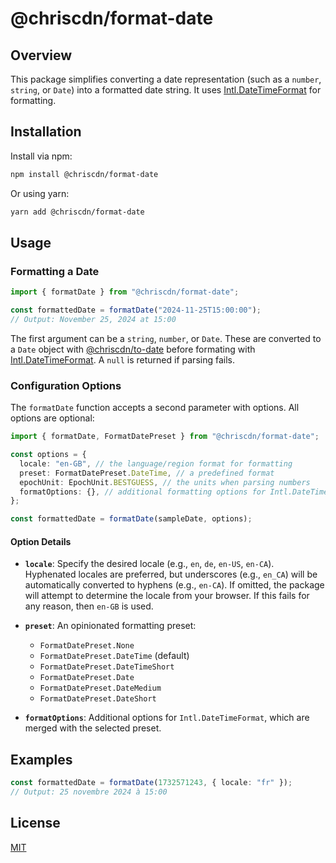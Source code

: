 # @chriscdn/format-date

## Overview

This package simplifies converting a date representation (such as a `number`, `string`, or `Date`) into a formatted date string. It uses [Intl.DateTimeFormat](https://developer.mozilla.org/en-US/docs/Web/JavaScript/Reference/Global_Objects/Intl/DateTimeFormat) for formatting.

## Installation

Install via npm:

```bash
npm install @chriscdn/format-date
```

Or using yarn:

```bash
yarn add @chriscdn/format-date
```

## Usage

### Formatting a Date

```ts
import { formatDate } from "@chriscdn/format-date";

const formattedDate = formatDate("2024-11-25T15:00:00");
// Output: November 25, 2024 at 15:00
```

The first argument can be a `string`, `number`, or `Date`. These are converted to a `Date` object with [@chriscdn/to-date](https://www.npmjs.com/package/@chriscdn/to-date) before formating with [Intl.DateTimeFormat](https://developer.mozilla.org/en-US/docs/Web/JavaScript/Reference/Global_Objects/Intl/DateTimeFormat). A `null` is returned if parsing fails.

### Configuration Options

The `formatDate` function accepts a second parameter with options. All options are optional:

```ts
import { formatDate, FormatDatePreset } from "@chriscdn/format-date";

const options = {
  locale: "en-GB", // the language/region format for formatting
  preset: FormatDatePreset.DateTime, // a predefined format
  epochUnit: EpochUnit.BESTGUESS, // the units when parsing numbers
  formatOptions: {}, // additional formatting options for Intl.DateTimeFormat
};

const formattedDate = formatDate(sampleDate, options);
```

#### **Option Details**

- **`locale`**: Specify the desired locale (e.g., `en`, `de`, `en-US`, `en-CA`). Hyphenated locales are preferred, but underscores (e.g., `en_CA`) will be automatically converted to hyphens (e.g., `en-CA`). If omitted, the package will attempt to determine the locale from your browser. If this fails for any reason, then `en-GB` is used.

- **`preset`**: An opinionated formatting preset:

  - `FormatDatePreset.None`
  - `FormatDatePreset.DateTime` (default)
  - `FormatDatePreset.DateTimeShort`
  - `FormatDatePreset.Date`
  - `FormatDatePreset.DateMedium`
  - `FormatDatePreset.DateShort`

- **`formatOptions`**: Additional options for `Intl.DateTimeFormat`, which are merged with the selected preset.

## Examples

```ts
const formattedDate = formatDate(1732571243, { locale: "fr" });
// Output: 25 novembre 2024 à 15:00
```

## License

[MIT](LICENSE)
